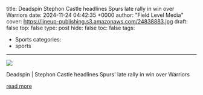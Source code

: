title: Deadspin Stephon Castle headlines Spurs late rally in win over Warriors
date: 2024-11-24 04:42:35 +0000
author: "Field Level Media"
cover: https://lineup-publishing.s3.amazonaws.com/24838883.jpg
draft: false
top: false
type: post
hide: false
toc: false
tags:
  - Sports
categories:
  - sports
---

![](https://lineup-publishing.s3.amazonaws.com/24838883.jpg)

Deadspin | Stephon Castle headlines Spurs' late rally in win over Warriors

[read more](https://deadspin.com/stephon-castle-headlines-spurs-late-rally-in-win-over-warriors/)
